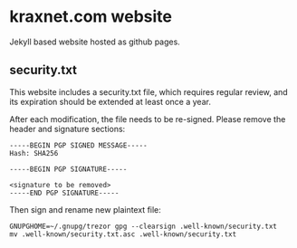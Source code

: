 # kraxnet.com website

Jekyll based website hosted as github pages.

## security.txt


This website includes a security.txt file, which requires regular review, and its expiration should be extended at least once a year. 

After each modification, the file needs to be re-signed.  Please remove the header and signature sections:

```
-----BEGIN PGP SIGNED MESSAGE-----
Hash: SHA256

-----BEGIN PGP SIGNATURE-----

<signature to be removed>
-----END PGP SIGNATURE-----
```

Then sign and rename new plaintext file:

``` shell
GNUPGHOME=~/.gnupg/trezor gpg --clearsign .well-known/security.txt
mv .well-known/security.txt.asc .well-known/security.txt
```

